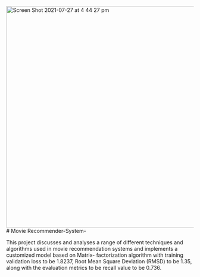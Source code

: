 <img width="595" alt="Screen Shot 2021-07-27 at 4 44 27 pm" src="https://user-images.githubusercontent.com/57209945/127108173-e3b44923-c21b-4b81-a6b8-0144fdde2dbe.png">
# Movie Recommender-System-

This project discusses and analyses a range of different techniques and algorithms used in movie recommendation systems 
and implements a customized model based on Matrix- factorization algorithm with training validation loss to be 1.8237, 
Root Mean Square Deviation (RMSD) to be 1.35, along with the evaluation metrics to be recall value to be 0.736.
